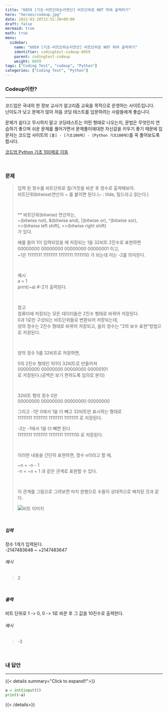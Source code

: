 ```yaml
---
title: "6059 [기초-비트단위논리연산] 비트단위로 NOT 하여 출력하기"
hero: "heroes/codeup.jpg"
date: 2022-03-28T15:52:20+09:00
draft: false
mermaid: true
math: true
menu:
  sidebar:
    name: "6059 [기초-비트단위논리연산] 비트단위로 NOT 하여 출력하기"
    identifier: codingtest-codeup-6059
    parent: codingtest-codeup
    weight: 6059
tags: ["Coding Test", "codeup", "Python"]
categories: ["Coding Test", "Python"]
---
```


### Codeup이란?
---
코드업은 국내의 한 정보 교사가 알고리즘 교육을 목적으로 운영하는 사이트입니다.\
난이도가 낮고 문제가 많아 처음 코딩 테스트를 입문하려는 사람들에게 좋습니다.

문제가 쉽다고 무시하지 말고 코딩테스트는 어떤 형태로 나오는지, 문법은 무엇인지 연습하기 좋으며 쉬운 문제를 풀어가면서 문제풀이에대한 자신감을 키우기 좋기 때문에 입문자는 코드업 사이트의 `[홈] - [기초100제] - [Python 기초100제]`를 꼭 풀어보도록 합시다.

[코드업 Python 기초 100제로 이동](https://codeup.kr/problemsetsol.php?psid=33)


&nbsp;

### 문제
> 입력 된 정수를 비트단위로 참/거짓을 바꾼 후 정수로 출력해보자.\
> 비트단위(bitwise)연산자 ~ 를 붙이면 된다.(~ : tilde, 틸드라고 읽는다.)
> 
> &nbsp;
> 
> ** 비트단위(bitwise) 연산자는,\
> ~(bitwise not), &(bitwise and), |(bitwise or), ^(bitwise xor),\
> <<(bitwise left shift), >>(bitwise right shift)\
> 가 있다.
> 
> 예를 들어 1이 입력되었을 때 저장되는 1을 32비트 2진수로 표현하면\
>         00000000 00000000 00000000 00000001 이고,\
> ~1은 11111111 11111111 11111111 11111110 가 되는데 이는 -2를 의미한다.
> 
> &nbsp;
> 
> 예시\
> a = 1\
> print(~a) #-2가 출력된다.
> 
> &nbsp;
> 
> 참고\
> 컴퓨터에 저장되는 모든 데이터들은 2진수 형태로 바뀌어 저장된다.\
> 0과 1로만 구성되는 비트단위들로 변환되어 저장되는데,\
> 양의 정수는 2진수 형태로 바뀌어 저장되고, 음의 정수는 "2의 보수 표현"방법으로 저장된다.
> 
> &nbsp;
> 
> 양의 정수 5를 32비트로 저장하면, 
> 
> 5의 2진수 형태인 101이 32비트로 만들어져\
> 00000000 00000000 00000000 00000101\
> 로 저장된다.(공백은 보기 편하도록 임의로 분리)
> 
> &nbsp;
> 
> 32비트 형의 정수 0은\
> 00000000 00000000 00000000 00000000
> 
> 그리고 -1은 0에서 1을 더 빼고 32비트만 표시하는 형태로\
> 11111111 11111111 11111111 11111111 로 저장된다.
> 
> -2는 -1에서 1을 더 빼면 된다.\
> 11111111 11111111 11111111 11111110 로 저장된다.
> 
> &nbsp;
> 
> 이러한 내용을 간단히 표현하면, 정수 n이라고 할 때,
> 
> ~n = -n - 1\
> -n = ~n + 1 과 같은 관계로 표현할 수 있다.
> 
> &nbsp;
> 
> 이 관계를 그림으로 그려보면 마치 원형으로 수들이 상대적으로 배치된 것과 같다.
> 
> ![비트 이미지](https://codeup.kr/upload/pimg6224_1.png)

&nbsp;

##### 입력
정수 1개가 입력된다.\
-2147483648 ~ +2147483647
###### 예시
> 2

&nbsp;

##### 출력
비트 단위로 1 -> 0, 0 -> 1로 바꾼 후 그 값을 10진수로 출력한다.
###### 예시
> -3

&nbsp;

### 내 답안
---
{{< details summary="Click to expand!!">}}
```python
a = int(input())
print(~a)
```
{{< /details>}}